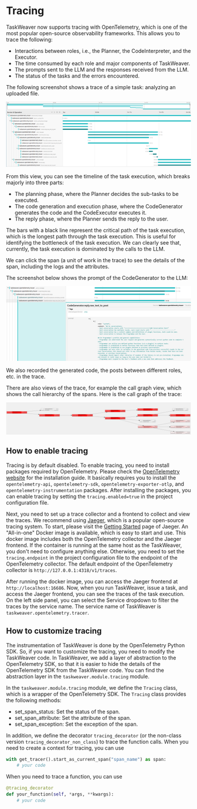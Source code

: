 # Tracing

TaskWeaver now supports tracing with OpenTelemetry, 
which is one of the most popular open-source observability frameworks. This allows you to trace the following:

- Interactions between roles, i.e., the Planner, the CodeInterpreter, and the Executor.
- The time consumed by each role and major components of TaskWeaver.
- The prompts sent to the LLM and the responses received from the LLM.
- The status of the tasks and the errors encountered.

The following screenshot shows a trace of a simple task: analyzing an uploaded file.

![Tracing](../static/img/trace.png)

From this view, you can see the timeline of the task execution, which breaks majorly into 
three parts:

- The planning phase, where the Planner decides the sub-tasks to be executed.
- The code generation and execution phase, where the CodeGenerator generates the code and the CodeExecutor executes it.
- The reply phase, where the Planner sends the reply to the user.

The bars with a black line represent the critical path of the task execution, which is the longest path through the task execution. 
This is useful for identifying the bottleneck of the task execution.
We can clearly see that, currently, the task execution is dominated by the calls to the LLM.

We can click the span (a unit of work in the trace) to see the details of the span, including the logs and the attributes.

The screenshot below shows the prompt of the CodeGenerator to the LLM:

![Tracing Prompt](../static/img/trace_prompt.png)

We also recorded the generated code, the posts between different roles, etc. in the trace.

There are also views of the trace, for example the call graph view, which shows the call hierarchy of the spans.
Here is the call graph of the trace:

![Tracing Call Graph](../static/img/trace_graph.png)

## How to enable tracing

Tracing is by default disabled. To enable tracing, you need to install packages required by OpenTelemetry.
Please check the [OpenTelemetry website](https://opentelemetry.io/docs/languages/python/) for the installation guide.
It basically requires you to install the `opentelemetry-api`, `opentelemetry-sdk`, `opentelemetry-exporter-otlp`, 
and `opentelemetry-instrumentation` packages.
After installing the packages, you can enable tracing by setting the `tracing.enabled=true` in the project configuration file.

Next, you need to set up a trace collector and a frontend to collect and view the traces. We recommend using [Jaeger](https://www.jaegertracing.io/), 
which is a popular open-source tracing system.
To start, please visit the [Getting Started](https://www.jaegertracing.io/docs/getting-started/) page of Jaeger.
An "All-in-one" Docker image is available, which is easy to start and use.
This docker image includes both the OpenTelemetry collector and the Jaeger frontend.
If the container is running at the same host as the TaskWeaver, you don't need to configure anything else.
Otherwise, you need to set the `tracing.endpoint` in the project configuration file to the endpoint of the OpenTelemetry collector.
The default endpoint of the OpenTelemetry collector is `http://127.0.0.1:4318/v1/traces`.

After running the docker image, you can access the Jaeger frontend at `http://localhost:16686`.
Now, when you run TaskWeaver, issue a task, and access the Jaeger frontend, you can see the traces of the task execution.
On the left side panel, you can select the Service dropdown to filter the traces by the service name.
The service name of TaskWeaver is `taskweaver.opentelemetry.tracer`.

## How to customize tracing

The instrumentation of TaskWeaver is done by the OpenTelemetry Python SDK.
So, if you want to customize the tracing, you need to modify the TaskWeaver code.
In TaskWeaver, we add a layer of abstraction to the OpenTelemetry SDK, 
so that it is easier to hide the details of the OpenTelemetry SDK from the TaskWeaver code.
You can find the abstraction layer in the `taskweaver.module.tracing` module.

In the `taskweaver.module.tracing` module, we define the `Tracing` class, 
which is a wrapper of the OpenTelemetry SDK. The `Tracing` class provides the following methods:

- set_span_status: Set the status of the span.
- set_span_attribute: Set the attribute of the span.
- set_span_exception: Set the exception of the span.

In addition, we define the decorator `tracing_decorator` (or the non-class version `tracing_decorator_non_class`) 
to trace the function calls.
When you need to create a context for tracing, you can use

```python
with get_tracer().start_as_current_span("span_name") as span:
    # your code
```

When you need to trace a function, you can use

```python
@tracing_decorator
def your_function(self, *args, **kwargs):
    # your code
```




